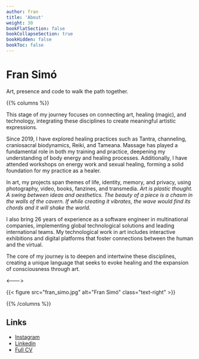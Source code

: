 ```yaml
---
author: fran
title: 'About'
weight: 30
bookFlatSection: false
bookCollapseSection: true
bookHidden: false
bookToc: false
---
```



# Fran Simó

Art, presence and code to walk the path together.

{{% columns %}}


This stage of my journey focuses on connecting art, healing (magic), and technology, integrating these disciplines to
create meaningful artistic expressions.

Since 2019, I have explored healing practices such as Tantra, channeling, craniosacral biodynamics, Reiki, and Tameana.
Massage has played a fundamental role in both my training and practice, deepening my understanding of body energy and
healing processes. Additionally, I have attended workshops on energy work and sexual healing, forming a solid foundation
for my practice as a healer.

In art, my projects span themes of life, identity, memory, and privacy, using photography, video, books, fanzines, and
transmedia. _Art is plastic thought. A swing between ideas and aesthetics. The beauty of a piece is a chasm in the
walls of the cavern. If while creating it vibrates, the wave would find its chords and it will shake the world._

I also bring 26 years of experience as a software engineer in multinational companies, implementing global technological
solutions and leading international teams. My technological work in art includes interactive exhibitions and digital
platforms that foster connections between the human and the virtual.

The core of my journey is to deepen and intertwine these disciplines, creating a unique language that seeks to evoke
healing and the expansion of consciousness through art.

<--->

{{< figure src="fran_simo.jpg" alt="Fran Simó" class="text-right" >}}

{{% /columns %}}

## Links

- [Instagram](https://www.instagram.com/fransimo)
- [Linkedin](https://www.linkedin.com/in/fransimo/)
- [Full CV](detailed_cv.md)



